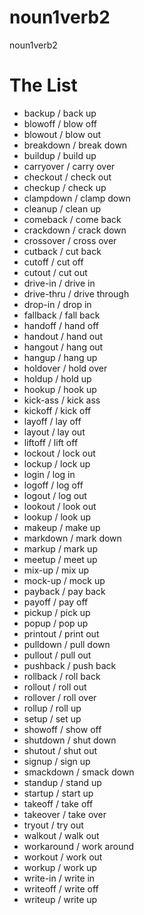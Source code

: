 noun1verb2
==========

noun1verb2

# The List

* backup / back up
* blowoff / blow off
* blowout / blow out
* breakdown / break down
* buildup / build up
* carryover / carry over
* checkout / check out
* checkup / check up
* clampdown / clamp down
* cleanup / clean up
* comeback / come back
* crackdown / crack down
* crossover / cross over
* cutback / cut back
* cutoff / cut off
* cutout / cut out
* drive-in / drive in
* drive-thru / drive through
* drop-in / drop in
* fallback / fall back
* handoff / hand off
* handout / hand out
* hangout / hang out
* hangup / hang up
* holdover / hold over
* holdup / hold up
* hookup / hook up
* kick-ass / kick ass
* kickoff / kick off
* layoff / lay off
* layout / lay out
* liftoff / lift off
* lockout / lock out
* lockup / lock up
* login / log in
* logoff / log off
* logout / log out
* lookout / look out
* lookup / look up
* makeup / make up
* markdown / mark down
* markup / mark up
* meetup / meet up
* mix-up / mix up
* mock-up / mock up
* payback / pay back
* payoff / pay off
* pickup / pick up
* popup / pop up
* printout / print out
* pulldown / pull down
* pullout / pull out
* pushback / push back
* rollback / roll back
* rollout / roll out
* rollover / roll over
* rollup / roll up
* setup / set up
* showoff / show off
* shutdown / shut down
* shutout / shut out
* signup / sign up
* smackdown / smack down
* standup / stand up
* startup / start up
* takeoff / take off
* takeover / take over
* tryout / try out
* walkout / walk out
* workaround / work around
* workout / work out
* workup / work up
* write-in / write in
* writeoff / write off
* writeup / write up
